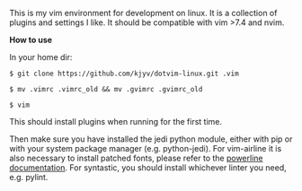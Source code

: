 This is my vim environment for development on linux.
It is a collection of plugins and settings I like.
It should be compatible with vim >7.4 and nvim.

**How to use**

In your home dir:

` $ git clone https://github.com/kjyv/dotvim-linux.git .vim `

` $ mv .vimrc .vimrc_old && mv .gvimrc .gvimrc_old `

` $ vim `

This should install plugins when running for the first time.

Then make sure you have installed the jedi python module, either with pip or with your system package manager (e.g. python-jedi).
For vim-airline it is also necessary to install patched fonts, please refer to the [powerline documentation](https://powerline.readthedocs.org/en/master/installation.html#patched-fonts).
For syntastic, you should install whichever linter you need, e.g. pylint.
